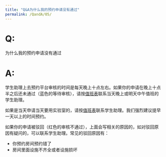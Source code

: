 ```yaml
---
title: "Q&A为什么我的预约申请没有通过"
permalink: /QandA/05/
---
```


# Q:

为什么我的预约申请没有通过

# A:

学生助理上去预约平台审核的时间是每天晚上十点左右。如果你的申请在晚上十点半之后还未通过（蓝色的等待审核），请按[值班表](https://neutrino3316.github.io/balyspusys/docs/04_shift_schedule/)联系当天晚上或明天中午值班的学生助理。

如果是当天申请当天要用实验室的，请按[值班表](https://neutrino3316.github.io/balyspusys/docs/04_shift_schedule/)联系学生助理。我们强烈建议提早一天以上的时间预约。

如果你的申请被驳回（红色的审核不通过），上面会写相关的原因的，如对驳回原因有疑问的，可以联系学生助理。常见的驳回原因有：

- 你预约房间预约错了
- 房间里面设施不齐全或者设施损坏
